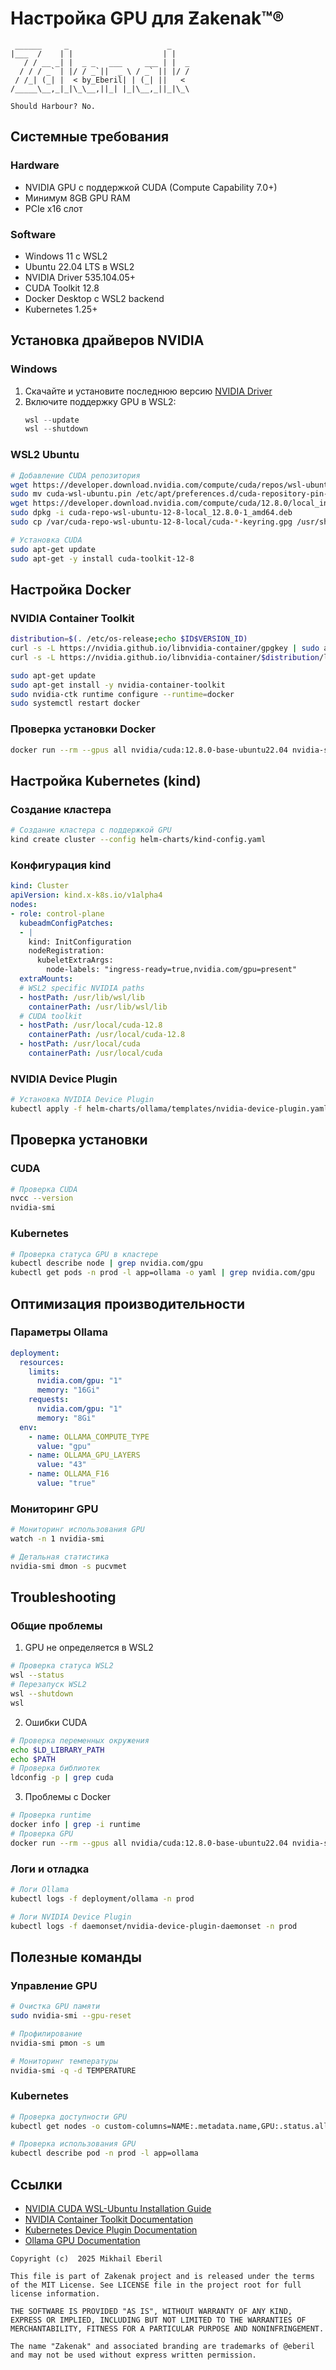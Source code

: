 # Настройка GPU для Ƶakenak™®

```ascii
 ______     _                      _    
|___  /    | |                    | |   
   / / __ _| |  _ _   ___     ___ | |  _
  / / / _` | |/ / _`||  _ \ / _` || |/ /
 / /_| (_| |  < by_Eberil| | (_| ||   < 
/_____\__,_|_|\_\__,||_| |_|\__,_||_|\_\

Should Harbour?	No.
```
## Системные требования

### Hardware
- NVIDIA GPU с поддержкой CUDA (Compute Capability 7.0+)
- Минимум 8GB GPU RAM
- PCIe x16 слот

### Software
- Windows 11 с WSL2
- Ubuntu 22.04 LTS в WSL2
- NVIDIA Driver 535.104.05+
- CUDA Toolkit 12.8
- Docker Desktop с WSL2 backend
- Kubernetes 1.25+

## Установка драйверов NVIDIA

### Windows
1. Скачайте и установите последнюю версию [NVIDIA Driver](https://www.nvidia.com/download/index.aspx)
2. Включите поддержку GPU в WSL2:
   ```powershell
   wsl --update
   wsl --shutdown
   ```

### WSL2 Ubuntu
```bash
# Добавление CUDA репозитория
wget https://developer.download.nvidia.com/compute/cuda/repos/wsl-ubuntu/x86_64/cuda-wsl-ubuntu.pin
sudo mv cuda-wsl-ubuntu.pin /etc/apt/preferences.d/cuda-repository-pin-600
wget https://developer.download.nvidia.com/compute/cuda/12.8.0/local_installers/cuda-repo-wsl-ubuntu-12-8-local_12.8.0-1_amd64.deb
sudo dpkg -i cuda-repo-wsl-ubuntu-12-8-local_12.8.0-1_amd64.deb
sudo cp /var/cuda-repo-wsl-ubuntu-12-8-local/cuda-*-keyring.gpg /usr/share/keyrings/

# Установка CUDA
sudo apt-get update
sudo apt-get -y install cuda-toolkit-12-8
```

## Настройка Docker

### NVIDIA Container Toolkit
```bash
distribution=$(. /etc/os-release;echo $ID$VERSION_ID)
curl -s -L https://nvidia.github.io/libnvidia-container/gpgkey | sudo apt-key add -
curl -s -L https://nvidia.github.io/libnvidia-container/$distribution/libnvidia-container.list | sudo tee /etc/apt/sources.list.d/nvidia-container-toolkit.list

sudo apt-get update
sudo apt-get install -y nvidia-container-toolkit
sudo nvidia-ctk runtime configure --runtime=docker
sudo systemctl restart docker
```

### Проверка установки Docker
```bash
docker run --rm --gpus all nvidia/cuda:12.8.0-base-ubuntu22.04 nvidia-smi
```

## Настройка Kubernetes (kind)

### Создание кластера
```bash
# Создание кластера с поддержкой GPU
kind create cluster --config helm-charts/kind-config.yaml
```

### Конфигурация kind
```yaml
kind: Cluster
apiVersion: kind.x-k8s.io/v1alpha4
nodes:
- role: control-plane
  kubeadmConfigPatches:
  - |
	kind: InitConfiguration
	nodeRegistration:
	  kubeletExtraArgs:
		node-labels: "ingress-ready=true,nvidia.com/gpu=present"
  extraMounts:
  # WSL2 specific NVIDIA paths
  - hostPath: /usr/lib/wsl/lib
	containerPath: /usr/lib/wsl/lib
  # CUDA toolkit
  - hostPath: /usr/local/cuda-12.8
	containerPath: /usr/local/cuda-12.8
  - hostPath: /usr/local/cuda
	containerPath: /usr/local/cuda
```

### NVIDIA Device Plugin
```bash
# Установка NVIDIA Device Plugin
kubectl apply -f helm-charts/ollama/templates/nvidia-device-plugin.yaml
```

## Проверка установки

### CUDA
```bash
# Проверка CUDA
nvcc --version
nvidia-smi
```

### Kubernetes
```bash
# Проверка статуса GPU в кластере
kubectl describe node | grep nvidia.com/gpu
kubectl get pods -n prod -l app=ollama -o yaml | grep nvidia.com/gpu
```

## Оптимизация производительности

### Параметры Ollama
```yaml
deployment:
  resources:
	limits:
	  nvidia.com/gpu: "1"
	  memory: "16Gi"
	requests:
	  nvidia.com/gpu: "1"
	  memory: "8Gi"
  env:
	- name: OLLAMA_COMPUTE_TYPE
	  value: "gpu"
	- name: OLLAMA_GPU_LAYERS
	  value: "43"
	- name: OLLAMA_F16
	  value: "true"
```

### Мониторинг GPU
```bash
# Мониторинг использования GPU
watch -n 1 nvidia-smi

# Детальная статистика
nvidia-smi dmon -s pucvmet
```

## Troubleshooting

### Общие проблемы

1. GPU не определяется в WSL2
```bash
# Проверка статуса WSL2
wsl --status
# Перезапуск WSL2
wsl --shutdown
wsl
```

2. Ошибки CUDA
```bash
# Проверка переменных окружения
echo $LD_LIBRARY_PATH
echo $PATH
# Проверка библиотек
ldconfig -p | grep cuda
```

3. Проблемы с Docker
```bash
# Проверка runtime
docker info | grep -i runtime
# Проверка GPU
docker run --rm --gpus all nvidia/cuda:12.8.0-base-ubuntu22.04 nvidia-smi
```

### Логи и отладка

```bash
# Логи Ollama
kubectl logs -f deployment/ollama -n prod

# Логи NVIDIA Device Plugin
kubectl logs -f daemonset/nvidia-device-plugin-daemonset -n prod
```

## Полезные команды

### Управление GPU
```bash
# Очистка GPU памяти
sudo nvidia-smi --gpu-reset

# Профилирование
nvidia-smi pmon -s um

# Мониторинг температуры
nvidia-smi -q -d TEMPERATURE
```

### Kubernetes
```bash
# Проверка доступности GPU
kubectl get nodes -o custom-columns=NAME:.metadata.name,GPU:.status.allocatable.\'nvidia\.com/gpu\'

# Проверка использования GPU
kubectl describe pod -n prod -l app=ollama
```

## Ссылки

- [NVIDIA CUDA WSL-Ubuntu Installation Guide](https://docs.nvidia.com/cuda/wsl-user-guide/index.html)
- [NVIDIA Container Toolkit Documentation](https://docs.nvidia.com/datacenter/cloud-native/container-toolkit/latest/install-guide.html)
- [Kubernetes Device Plugin Documentation](https://github.com/NVIDIA/k8s-device-plugin)
- [Ollama GPU Documentation](https://github.com/ollama/ollama/blob/main/docs/gpu.md)

```plain text
Copyright (c)  2025 Mikhail Eberil

This file is part of Zakenak project and is released under the terms of the MIT License. See LICENSE file in the project root for full license information.

THE SOFTWARE IS PROVIDED "AS IS", WITHOUT WARRANTY OF ANY KIND, EXPRESS OR IMPLIED, INCLUDING BUT NOT LIMITED TO THE WARRANTIES OF MERCHANTABILITY, FITNESS FOR A PARTICULAR PURPOSE AND NONINFRINGEMENT.

The name "Zakenak" and associated branding are trademarks of @eberil and may not be used without express written permission.
```
